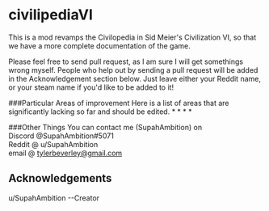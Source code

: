 # civilipediaVI
This is a mod revamps the Civilopedia in Sid Meier's Civilization VI, so that we have a more complete documentation of the game.  


Please feel free to send pull request, as I am sure I will get somethings wrong myself.
People who help out by sending a pull request will be added in the Acknowledgement section below.
 Just leave either your Reddit name, or your steam name if you'd like to be added to it!


###Particular Areas of improvement
Here is a list of areas that are significantly lacking so far and should be edited.
  *
  *
  *
  *


###Other Things
You can contact me (SupahAmbition) on  
  Discord @SupahAmbition#5071  
  Reddit @ u/SupahAmbition  
  email @ tylerbeverley@gmail.com  





## Acknowledgements
u/SupahAmbition --Creator
